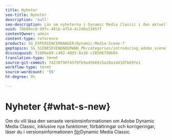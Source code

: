 ```yaml
---
title: Nyheter
seo-title: Nyheter
description: 'null'
seo-description: Läs om nyheterna i Dynamic Media Classic i den aktuella versionsinformationen.
uuid: 78b88ec0-69fc-481b-af54-4c2d0a31057f
contentOwner: admin
content-type: reference
products: SG_EXPERIENCEMANAGER/Dynamic-Media-Scene-7
geptopics: SG_SCENESEVENONDEMAND_PK/categories/introducing_adobe_scene7
discoiquuid: 51806e89-c402-40d5-8a38-c28506790604
translation-type: tm+mt
source-git-commit: 74238f90f45f0fb9a4566915a20a1d41dfb69fe1
workflow-type: tm+mt
source-wordcount: '55'
ht-degree: 0%

---
```



# Nyheter {#what-s-new}

Om du vill läsa den senaste versionsinformationen om Adobe Dynamic Media Classic, inklusive nya funktioner, förbättringar och korrigeringar, läser du i versionsinformationen [för](https://docs.adobe.com/content/help/en/dynamic-media-developer-resources/release-notes/s7rn2017.html)Dynamic Media Classic.
